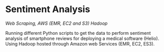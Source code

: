 # Sentiment Analysis
_Web Scraping, AWS (EMR, EC2 and S3) Hadoop_

Running different Python scripts to get the data to perform sentiment analysis of smartphone reviews for deploying a medical software (Helio). Using Hadoop hosted through Amazon web Services (EMR, EC2, ES3).

 

